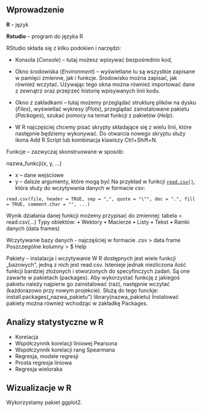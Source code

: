 Wprowadzenie
------------

**R** – język

**Rstudio** – program do języka R

RStudio składa się z kilku podokien i narzędzi:

-   Konsola (*Console*) – tutaj możesz wpisywać bezpośrednio kod,

-   Okno środowiska (*Environment*) – wyświetlane tu są wszystkie
    zapisane w pamięci zmienne, jak i funkcje. Środowisko można zapisać,
    jak również wczytać. Używając tego okna można również importować
    dane z zewnątrz oraz przejrzeć historię wpisywanych linii kodu.

-   Okno z zakładkami – tutaj możemy przeglądać strukturę plików na
    dysku (*Files*), wyświetlać wykresy (*Plots*), przeglądać
    zainstalowane pakietu (*Packages*), szukać pomocy na temat funkcji z
    pakietów (*Help*).

-   W R najczęściej chcemy pisać skrypty składające się z wielu linii,
    które następnie będziemy wykonywać. Do otwarcia nowego skryptu służy
    ikona Add R Script lub kombinacja klawiszy Ctrl+Shift+N.

Funkcje – zazwyczaj skonstruowane w sposób:

nazwa\_funkcji(x, y, …)

-   x – dane wejściowe
-   y – dalsze argumenty, które mogą być Na przykład w funkcji
    [`read.csv()`](https://stat.ethz.ch/R-manual/R-devel/library/utils/html/read.table.html),
    która służy do wczytywania danych w formacie csv:

`read.csv(file, header = TRUE, sep = ",", quote = "\"", dec = ".", fill = TRUE, comment.char = "", ...)`

Wynik działania danej funkcji możemy przypisać do zmiennej: tabela =
read.csv(…) Typy obiektów: • Wektory • Macierze • Listy • Tekst • Ramki
danych (data frames)

Wczytywanie bazy danych - najczęściej w formacie .csv &gt; data frame
Poszczególne kolumny &gt; $ Help

Pakiety – instalacja i wczytywanie W R dostępnych jest wiele funkcji
„bazowych”, jedną z nich jest read.csv. Istenieje jednak niezliczona
ilość funkcji bardziej złożonych i stworzonych do specyfinczych zadań.
Są one zawarte w pakietach (packages). Aby wykorzystać funkcję z
jakiegoś pakietu należy najpierw go zainstalować (raz), następnie
wczytać (każdorazowo przy nowym projekcie). Służą do tego funckje:
install.packages(„nazwa\_pakietu”) library(nazwa\_pakietu) Instalować
pakiety można również wchodząc w zakładkę Packages.

Analizy statystyczne w R
------------------------

-   Korelacja
-   Współczynnik korelacji liniowej Pearsona
-   Współczynnik korelacji rang Spearmana
-   Regresja, modele regresji
-   Prosta regresja liniowa
-   Regresja wieloraka

Wizualizacje w R
----------------

Wykorzystamy pakiet ggplot2.
